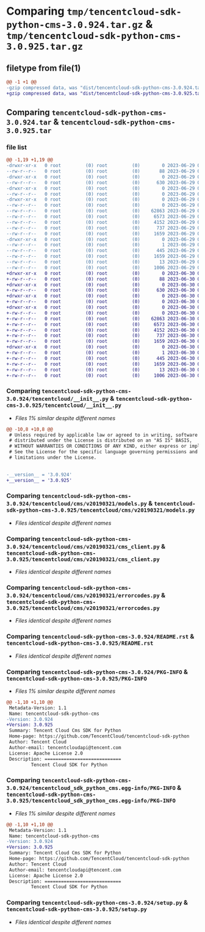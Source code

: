 # Comparing `tmp/tencentcloud-sdk-python-cms-3.0.924.tar.gz` & `tmp/tencentcloud-sdk-python-cms-3.0.925.tar.gz`

## filetype from file(1)

```diff
@@ -1 +1 @@
-gzip compressed data, was "dist/tencentcloud-sdk-python-cms-3.0.924.tar", last modified: Thu Jun 29 00:27:47 2023, max compression
+gzip compressed data, was "dist/tencentcloud-sdk-python-cms-3.0.925.tar", last modified: Fri Jun 30 02:04:19 2023, max compression
```

## Comparing `tencentcloud-sdk-python-cms-3.0.924.tar` & `tencentcloud-sdk-python-cms-3.0.925.tar`

### file list

```diff
@@ -1,19 +1,19 @@
-drwxr-xr-x   0 root         (0) root         (0)        0 2023-06-29 00:27:47.000000 tencentcloud-sdk-python-cms-3.0.924/
--rw-r--r--   0 root         (0) root         (0)       88 2023-06-29 00:27:47.000000 tencentcloud-sdk-python-cms-3.0.924/setup.cfg
-drwxr-xr-x   0 root         (0) root         (0)        0 2023-06-29 00:27:47.000000 tencentcloud-sdk-python-cms-3.0.924/tencentcloud/
--rw-r--r--   0 root         (0) root         (0)      630 2023-06-29 00:27:47.000000 tencentcloud-sdk-python-cms-3.0.924/tencentcloud/__init__.py
-drwxr-xr-x   0 root         (0) root         (0)        0 2023-06-29 00:27:47.000000 tencentcloud-sdk-python-cms-3.0.924/tencentcloud/cms/
--rw-r--r--   0 root         (0) root         (0)        0 2023-06-29 00:27:47.000000 tencentcloud-sdk-python-cms-3.0.924/tencentcloud/cms/__init__.py
-drwxr-xr-x   0 root         (0) root         (0)        0 2023-06-29 00:27:47.000000 tencentcloud-sdk-python-cms-3.0.924/tencentcloud/cms/v20190321/
--rw-r--r--   0 root         (0) root         (0)        0 2023-06-29 00:27:47.000000 tencentcloud-sdk-python-cms-3.0.924/tencentcloud/cms/v20190321/__init__.py
--rw-r--r--   0 root         (0) root         (0)    62863 2023-06-29 00:27:47.000000 tencentcloud-sdk-python-cms-3.0.924/tencentcloud/cms/v20190321/models.py
--rw-r--r--   0 root         (0) root         (0)     6573 2023-06-29 00:27:47.000000 tencentcloud-sdk-python-cms-3.0.924/tencentcloud/cms/v20190321/cms_client.py
--rw-r--r--   0 root         (0) root         (0)     4152 2023-06-29 00:27:47.000000 tencentcloud-sdk-python-cms-3.0.924/tencentcloud/cms/v20190321/errorcodes.py
--rw-r--r--   0 root         (0) root         (0)      737 2023-06-29 00:27:47.000000 tencentcloud-sdk-python-cms-3.0.924/README.rst
--rw-r--r--   0 root         (0) root         (0)     1659 2023-06-29 00:27:47.000000 tencentcloud-sdk-python-cms-3.0.924/PKG-INFO
-drwxr-xr-x   0 root         (0) root         (0)        0 2023-06-29 00:27:47.000000 tencentcloud-sdk-python-cms-3.0.924/tencentcloud_sdk_python_cms.egg-info/
--rw-r--r--   0 root         (0) root         (0)        1 2023-06-29 00:27:47.000000 tencentcloud-sdk-python-cms-3.0.924/tencentcloud_sdk_python_cms.egg-info/dependency_links.txt
--rw-r--r--   0 root         (0) root         (0)      445 2023-06-29 00:27:47.000000 tencentcloud-sdk-python-cms-3.0.924/tencentcloud_sdk_python_cms.egg-info/SOURCES.txt
--rw-r--r--   0 root         (0) root         (0)     1659 2023-06-29 00:27:47.000000 tencentcloud-sdk-python-cms-3.0.924/tencentcloud_sdk_python_cms.egg-info/PKG-INFO
--rw-r--r--   0 root         (0) root         (0)       13 2023-06-29 00:27:47.000000 tencentcloud-sdk-python-cms-3.0.924/tencentcloud_sdk_python_cms.egg-info/top_level.txt
--rw-r--r--   0 root         (0) root         (0)     1006 2023-06-29 00:27:47.000000 tencentcloud-sdk-python-cms-3.0.924/setup.py
+drwxr-xr-x   0 root         (0) root         (0)        0 2023-06-30 02:04:19.000000 tencentcloud-sdk-python-cms-3.0.925/
+-rw-r--r--   0 root         (0) root         (0)       88 2023-06-30 02:04:19.000000 tencentcloud-sdk-python-cms-3.0.925/setup.cfg
+drwxr-xr-x   0 root         (0) root         (0)        0 2023-06-30 02:04:19.000000 tencentcloud-sdk-python-cms-3.0.925/tencentcloud/
+-rw-r--r--   0 root         (0) root         (0)      630 2023-06-30 02:04:19.000000 tencentcloud-sdk-python-cms-3.0.925/tencentcloud/__init__.py
+drwxr-xr-x   0 root         (0) root         (0)        0 2023-06-30 02:04:19.000000 tencentcloud-sdk-python-cms-3.0.925/tencentcloud/cms/
+-rw-r--r--   0 root         (0) root         (0)        0 2023-06-30 02:04:19.000000 tencentcloud-sdk-python-cms-3.0.925/tencentcloud/cms/__init__.py
+drwxr-xr-x   0 root         (0) root         (0)        0 2023-06-30 02:04:19.000000 tencentcloud-sdk-python-cms-3.0.925/tencentcloud/cms/v20190321/
+-rw-r--r--   0 root         (0) root         (0)        0 2023-06-30 02:04:19.000000 tencentcloud-sdk-python-cms-3.0.925/tencentcloud/cms/v20190321/__init__.py
+-rw-r--r--   0 root         (0) root         (0)    62863 2023-06-30 02:04:19.000000 tencentcloud-sdk-python-cms-3.0.925/tencentcloud/cms/v20190321/models.py
+-rw-r--r--   0 root         (0) root         (0)     6573 2023-06-30 02:04:19.000000 tencentcloud-sdk-python-cms-3.0.925/tencentcloud/cms/v20190321/cms_client.py
+-rw-r--r--   0 root         (0) root         (0)     4152 2023-06-30 02:04:19.000000 tencentcloud-sdk-python-cms-3.0.925/tencentcloud/cms/v20190321/errorcodes.py
+-rw-r--r--   0 root         (0) root         (0)      737 2023-06-30 02:04:19.000000 tencentcloud-sdk-python-cms-3.0.925/README.rst
+-rw-r--r--   0 root         (0) root         (0)     1659 2023-06-30 02:04:19.000000 tencentcloud-sdk-python-cms-3.0.925/PKG-INFO
+drwxr-xr-x   0 root         (0) root         (0)        0 2023-06-30 02:04:19.000000 tencentcloud-sdk-python-cms-3.0.925/tencentcloud_sdk_python_cms.egg-info/
+-rw-r--r--   0 root         (0) root         (0)        1 2023-06-30 02:04:19.000000 tencentcloud-sdk-python-cms-3.0.925/tencentcloud_sdk_python_cms.egg-info/dependency_links.txt
+-rw-r--r--   0 root         (0) root         (0)      445 2023-06-30 02:04:19.000000 tencentcloud-sdk-python-cms-3.0.925/tencentcloud_sdk_python_cms.egg-info/SOURCES.txt
+-rw-r--r--   0 root         (0) root         (0)     1659 2023-06-30 02:04:19.000000 tencentcloud-sdk-python-cms-3.0.925/tencentcloud_sdk_python_cms.egg-info/PKG-INFO
+-rw-r--r--   0 root         (0) root         (0)       13 2023-06-30 02:04:19.000000 tencentcloud-sdk-python-cms-3.0.925/tencentcloud_sdk_python_cms.egg-info/top_level.txt
+-rw-r--r--   0 root         (0) root         (0)     1006 2023-06-30 02:04:19.000000 tencentcloud-sdk-python-cms-3.0.925/setup.py
```

### Comparing `tencentcloud-sdk-python-cms-3.0.924/tencentcloud/__init__.py` & `tencentcloud-sdk-python-cms-3.0.925/tencentcloud/__init__.py`

 * *Files 1% similar despite different names*

```diff
@@ -10,8 +10,8 @@
 # Unless required by applicable law or agreed to in writing, software
 # distributed under the License is distributed on an "AS IS" BASIS,
 # WITHOUT WARRANTIES OR CONDITIONS OF ANY KIND, either express or implied.
 # See the License for the specific language governing permissions and
 # limitations under the License.
 
 
-__version__ = '3.0.924'
+__version__ = '3.0.925'
```

### Comparing `tencentcloud-sdk-python-cms-3.0.924/tencentcloud/cms/v20190321/models.py` & `tencentcloud-sdk-python-cms-3.0.925/tencentcloud/cms/v20190321/models.py`

 * *Files identical despite different names*

### Comparing `tencentcloud-sdk-python-cms-3.0.924/tencentcloud/cms/v20190321/cms_client.py` & `tencentcloud-sdk-python-cms-3.0.925/tencentcloud/cms/v20190321/cms_client.py`

 * *Files identical despite different names*

### Comparing `tencentcloud-sdk-python-cms-3.0.924/tencentcloud/cms/v20190321/errorcodes.py` & `tencentcloud-sdk-python-cms-3.0.925/tencentcloud/cms/v20190321/errorcodes.py`

 * *Files identical despite different names*

### Comparing `tencentcloud-sdk-python-cms-3.0.924/README.rst` & `tencentcloud-sdk-python-cms-3.0.925/README.rst`

 * *Files identical despite different names*

### Comparing `tencentcloud-sdk-python-cms-3.0.924/PKG-INFO` & `tencentcloud-sdk-python-cms-3.0.925/PKG-INFO`

 * *Files 1% similar despite different names*

```diff
@@ -1,10 +1,10 @@
 Metadata-Version: 1.1
 Name: tencentcloud-sdk-python-cms
-Version: 3.0.924
+Version: 3.0.925
 Summary: Tencent Cloud Cms SDK for Python
 Home-page: https://github.com/TencentCloud/tencentcloud-sdk-python
 Author: Tencent Cloud
 Author-email: tencentcloudapi@tencent.com
 License: Apache License 2.0
 Description: ============================
         Tencent Cloud SDK for Python
```

### Comparing `tencentcloud-sdk-python-cms-3.0.924/tencentcloud_sdk_python_cms.egg-info/PKG-INFO` & `tencentcloud-sdk-python-cms-3.0.925/tencentcloud_sdk_python_cms.egg-info/PKG-INFO`

 * *Files 1% similar despite different names*

```diff
@@ -1,10 +1,10 @@
 Metadata-Version: 1.1
 Name: tencentcloud-sdk-python-cms
-Version: 3.0.924
+Version: 3.0.925
 Summary: Tencent Cloud Cms SDK for Python
 Home-page: https://github.com/TencentCloud/tencentcloud-sdk-python
 Author: Tencent Cloud
 Author-email: tencentcloudapi@tencent.com
 License: Apache License 2.0
 Description: ============================
         Tencent Cloud SDK for Python
```

### Comparing `tencentcloud-sdk-python-cms-3.0.924/setup.py` & `tencentcloud-sdk-python-cms-3.0.925/setup.py`

 * *Files identical despite different names*

